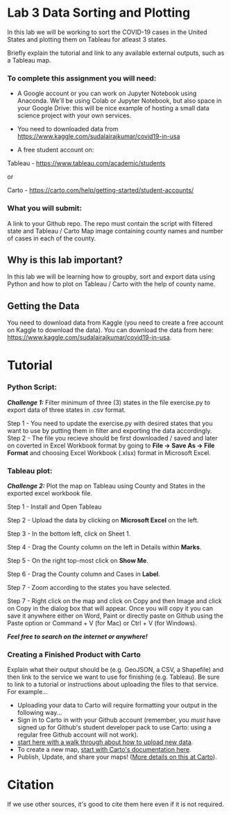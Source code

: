 # Lab 3 Data Sorting and Plotting

In this lab we will be working to sort the COVID-19 cases in the United States and plotting them on Tableau for atleast 3 states.


Briefly explain the tutorial and link to any available external outputs, such as a Tableau map.   

### To complete this assignment you will need:
- A Google account or you can work on Jupyter Notebook using Anaconda. We'll be using Colab or Jupyter Notebook, but also space in your Google Drive: this will be nice example of hosting a small data science project with your own services.

- You need to downloaded data from https://www.kaggle.com/sudalairajkumar/covid19-in-usa
- A free student account on: 

Tableau - https://www.tableau.com/academic/students

or

Carto - https://carto.com/help/getting-started/student-accounts/

### What you will submit:

A link to your Github repo. The repo must contain the script with filtered state and Tableau / Carto Map image containing county names and number of cases in each of the county. 

## Why is this lab important?
In this lab we will be learning how to groupby, sort and export data using Python and how to plot on Tableau / Carto with the help of county name.

## Getting the Data
You need to download data from Kaggle (you need to create a free account on Kaggle to download the data). You can download the data from here: https://www.kaggle.com/sudalairajkumar/covid19-in-usa.
# Tutorial

### Python Script: 
***Challenge 1:*** Filter minimum of three (3) states in the file exercise.py to export data of three states in .csv format.

Step 1 - You need to update the exercise.py with desired states that you want to use by putting them in filter and exporting the data accordingly.  
Step 2 - The file you recieve should be first downloaded / saved and later on coverted in Excel Workbook format by going to **File -> Save As -> File Format** and choosing Excel Workbook (.xlsx) format in Microsoft Excel. 

### Tableau plot:

***Challenge 2:*** Plot the map on Tableau using County and States in the exported excel workbook file.

Step 1 - Install and Open Tableau

Step 2 - Upload the data by clicking on **Microsoft Excel** on the left.

Step 3 - In the bottom left, click on Sheet 1.

Step 4 - Drag the County column on the left in Details within **Marks**.

Step 5 - On the right top-most click on **Show Me**.

Step 6 - Drag the County column and Cases in **Label**.

Step 7 - Zoom according to the states you have selected.

Step 7 - Right click on the map and click on Copy and then Image and click on Copy in the dialog box that will appear. Once you will copy it you can save it anywhere either on Word, Paint or directly paste on Github using the Paste option or Command + V (for Mac) or Ctrl + V (for Windows).

***Feel free to search on the internet or anywhere!***

### Creating a Finished Product with Carto
Explain what their output should be (e.g. GeoJSON, a CSV, a Shapefile) and then link to the service we want to use for finishing (e.g. Tableau). Be sure to link to a tutorial or instructions about uploading the files to that service. For example...
- Uploading your data to Carto will require formatting your output in the following way... 
- Sign in to Carto in with your Github account (remember, you *must* have signed up for Github's student developer pack to use Carto: using a regular free Github account will not work). 
- [start here with a walk through about how to upload new data](https://carto.com/help/tutorials/getting-started-with-carto-builder/).
- To create a new map, [start with Carto's documentation here](https://carto.com/help/tutorials/using-builder/).
- Publish, Update, and share your maps! ([More details on this at Carto](https://carto.com/help/tutorials/publishing-and-sharing-maps/)). 

# Citation
If we use other sources, it's good to cite them here even if it is not required. 

